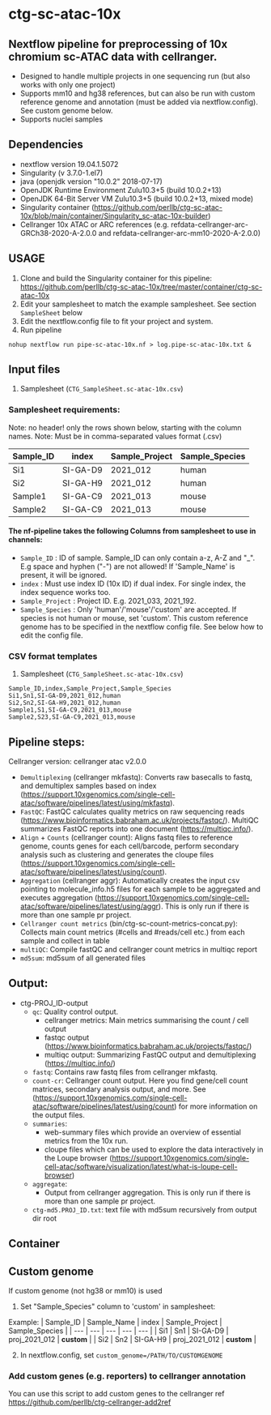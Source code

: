 # ctg-sc-atac-10x 
## Nextflow pipeline for preprocessing of 10x chromium sc-ATAC data with cellranger. 

- Designed to handle multiple projects in one sequencing run (but also works with only one project)
- Supports mm10 and hg38 references, but can also be run with custom reference genome and annotation (must be added via nextflow.config). See custom genome below.
- Supports nuclei samples

## Dependencies
- nextflow version 19.04.1.5072
- Singularity (v 3.7.0-1.el7)
- java (openjdk version "10.0.2" 2018-07-17)
- OpenJDK Runtime Environment Zulu10.3+5 (build 10.0.2+13)
- OpenJDK 64-Bit Server VM Zulu10.3+5 (build 10.0.2+13, mixed mode)
- Singularity container (https://github.com/perllb/ctg-sc-atac-10x/blob/main/container/Singularity_sc-atac-10x-builder)
- Cellranger 10x ATAC or ARC references (e.g. refdata-cellranger-arc-GRCh38-2020-A-2.0.0 and refdata-cellranger-arc-mm10-2020-A-2.0.0)

## USAGE

1. Clone and build the Singularity container for this pipeline: https://github.com/perllb/ctg-sc-atac-10x/tree/master/container/ctg-sc-atac-10x
2. Edit your samplesheet to match the example samplesheet. See section `SampleSheet` below
3. Edit the nextflow.config file to fit your project and system. 
4. Run pipeline 
```
nohup nextflow run pipe-sc-atac-10x.nf > log.pipe-sc-atac-10x.txt &
```

## Input files

1. Samplesheet (`CTG_SampleSheet.sc-atac-10x.csv`)

### Samplesheet requirements:

Note: no header! only the rows shown below, starting with the column names.
Note: Must be in comma-separated values format (.csv)

 | Sample_ID | index | Sample_Project | Sample_Species | 
 | --- | --- | --- | --- | 
 | Si1 | SI-GA-D9 | 2021_012 | human | 
 | Si2 | SI-GA-H9 | 2021_012 | human | 
 | Sample1 | SI-GA-C9 | 2021_013 | mouse | 
 | Sample2 | SI-GA-C9 | 2021_013 | mouse |

#### The nf-pipeline takes the following Columns from samplesheet to use in channels:
- `Sample_ID` : ID of sample. Sample_ID can only contain a-z, A-Z and "_".  E.g space and hyphen ("-") are not allowed! If 'Sample_Name' is present, it will be ignored. 
- `index` : Must use index ID (10x ID) if dual index. For single index, the index sequence works too.
- `Sample_Project` : Project ID. E.g. 2021_033, 2021_192.
- `Sample_Species` : Only 'human'/'mouse'/'custom' are accepted. If species is not human or mouse, set 'custom'. This custom reference genome has to be specified in the nextflow config file. See below how to edit the config file.

### CSV format templates

1. Samplesheet (`CTG_SampleSheet.sc-atac-10x.csv`)
```
Sample_ID,index,Sample_Project,Sample_Species 
Si1,Sn1,SI-GA-D9,2021_012,human 
Si2,Sn2,SI-GA-H9,2021_012,human 
Sample1,S1,SI-GA-C9,2021_013,mouse 
Sample2,S23,SI-GA-C9,2021_013,mouse
``` 

## Pipeline steps:

Cellranger version: cellranger atac v2.0.0 

* `Demultiplexing` (cellranger mkfastq): Converts raw basecalls to fastq, and demultiplex samples based on index (https://support.10xgenomics.com/single-cell-atac/software/pipelines/latest/using/mkfastq).
* `FastQC`: FastQC calculates quality metrics on raw sequencing reads (https://www.bioinformatics.babraham.ac.uk/projects/fastqc/). MultiQC summarizes FastQC reports into one document (https://multiqc.info/).
* `Align` + `Counts` (cellranger count): Aligns fastq files to reference genome, counts genes for each cell/barcode, perform secondary analysis such as clustering and generates the cloupe files (https://support.10xgenomics.com/single-cell-atac/software/pipelines/latest/using/count).
* `Aggregation` (cellranger aggr): Automatically creates the input csv pointing to molecule_info.h5 files for each sample to be aggregated and executes aggregation (https://support.10xgenomics.com/single-cell-atac/software/pipelines/latest/using/aggr). This is only run if there is more than one sample pr project.
* `Cellranger count metrics` (bin/ctg-sc-count-metrics-concat.py): Collects main count metrics (#cells and #reads/cell etc.) from each sample and collect in table
* `multiQC`: Compile fastQC and cellranger count metrics in multiqc report
* `md5sum`: md5sum of all generated files


## Output:
* ctg-PROJ_ID-output
    * `qc`: Quality control output. 
        * cellranger metrics: Main metrics summarising the count / cell output 
        * fastqc output (https://www.bioinformatics.babraham.ac.uk/projects/fastqc/)
        * multiqc output: Summarizing FastQC output and demultiplexing (https://multiqc.info/)
    * `fastq`: Contains raw fastq files from cellranger mkfastq.
    * `count-cr`: Cellranger count output. Here you find gene/cell count matrices, secondary analysis output, and more. See (https://support.10xgenomics.com/single-cell-atac/software/pipelines/latest/using/count) for more information on the output files.
    * `summaries`: 
        * web-summary files which provide an overview of essential metrics from the 10x run. 
        * cloupe files which can be used to explore the data interactively in the Loupe browser (https://support.10xgenomics.com/single-cell-atac/software/visualization/latest/what-is-loupe-cell-browser)  
    * `aggregate`:
        * Output from cellranger aggregation. This is only run if there is more than one sample pr project.
    * `ctg-md5.PROJ_ID.txt`: text file with md5sum recursively from output dir root    





## Container


## Custom genome 

If custom genome (not hg38 or mm10) is used

1. Set "Sample_Species" column to 'custom' in samplesheet:

Example:
 | Sample_ID | Sample_Name | index | Sample_Project | Sample_Species | 
 | --- | --- | --- | --- | --- | 
 | Si1 | Sn1 | SI-GA-D9 | proj_2021_012 | **custom** | 
 | Si2 | Sn2 | SI-GA-H9 | proj_2021_012 | **custom** | 
 
 2. In nextflow.config, set 
 `custom_genome=/PATH/TO/CUSTOMGENOME`
 
### Add custom genes (e.g. reporters) to cellranger annotation

You can use this script to add custom genes to the cellranger ref
https://github.com/perllb/ctg-cellranger-add2ref
